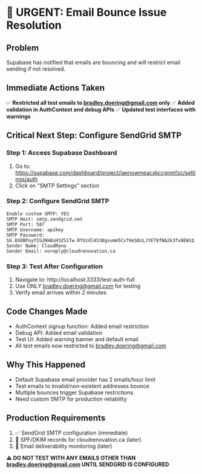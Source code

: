# 🚨 URGENT: Email Bounce Issue Resolution

## Problem
Supabase has notified that emails are bouncing and will restrict email sending if not resolved.

## Immediate Actions Taken
✅ **Restricted all test emails to bradley.doering@gmail.com only**
✅ **Added validation in AuthContext and debug APIs**
✅ **Updated test interfaces with warnings**

## Critical Next Step: Configure SendGrid SMTP

### Step 1: Access Supabase Dashboard
1. Go to: https://supabase.com/dashboard/project/iaenowmeacxkccgnmfzc/settings/auth
2. Click on "SMTP Settings" section

### Step 2: Configure SendGrid SMTP
```
Enable custom SMTP: YES
SMTP Host: smtp.sendgrid.net
SMTP Port: 587
SMTP Username: apikey
SMTP Password: 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
Sender Name: CloudReno
Sender Email: noreply@cloudrenovation.ca
```

### Step 3: Test After Configuration
1. Navigate to: http://localhost:3333/test-auth-full
2. Use ONLY bradley.doering@gmail.com for testing
3. Verify email arrives within 2 minutes

## Code Changes Made
- AuthContext signup function: Added email restriction
- Debug API: Added email validation
- Test UI: Added warning banner and default email
- All test emails now restricted to bradley.doering@gmail.com

## Why This Happened
- Default Supabase email provider has 2 emails/hour limit
- Test emails to invalid/non-existent addresses bounce
- Multiple bounces trigger Supabase restrictions
- Need custom SMTP for production reliability

## Production Requirements
1. ✅ SendGrid SMTP configuration (immediate)
2. 🔄 SPF/DKIM records for cloudrenovation.ca (later)
3. 🔄 Email deliverability monitoring (later)

**⚠️ DO NOT TEST WITH ANY EMAILS OTHER THAN bradley.doering@gmail.com UNTIL SENDGRID IS CONFIGURED**